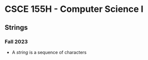 
# CSCE 155H - Computer Science I
## Strings
### Fall 2023

* A *string* is a sequence of characters
